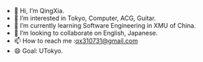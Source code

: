 - 👋 Hi, I’m QingXia.
- 👀 I’m interested in Tokyo, Computer, ACG, Guitar. 
- 🌱 I’m currently learning Software Engineering in XMU of China.
- 💞️ I’m looking to collaborate on English, Japanese.
- 📫 How to reach me :qx310731@gmail.com
- 😄 Goal: UTokyo.

<!---
QXqingxia/QXqingxia is a ✨ special ✨ repository because its `README.md` (this file) appears on your GitHub profile.
You can click the Preview link to take a look at your changes.
--->
